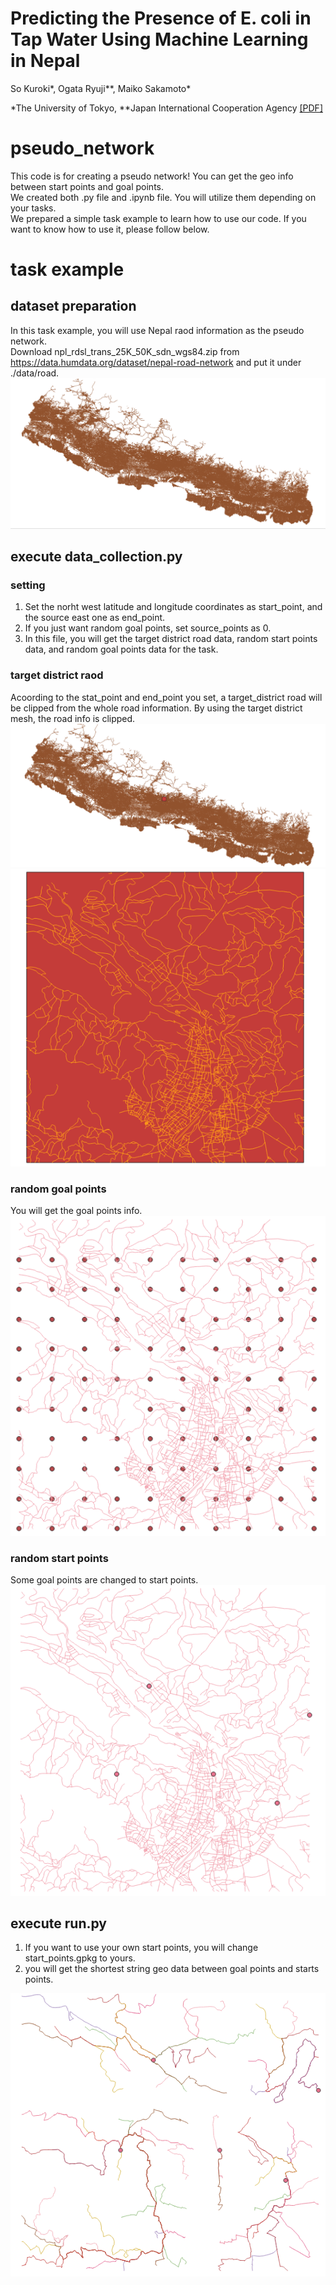 # Predicting the Presence of E. coli in Tap Water Using Machine Learning in Nepal

So Kuroki*, Ogata Ryuji**, Maiko Sakamoto*

*The University of Tokyo, **Japan International Cooperation Agency
[[PDF]](https://onlinelibrary.wiley.com/doi/epdf/10.1111/wej.12844)

# pseudo_network
This code is for creating a pseudo network! You can get the geo info between start points and goal points.  
We created both .py file and .ipynb file. You will utilize them depending on your tasks.  
We prepared a simple task example to learn how to use our code. If you want to know how to use it, please follow below.  


# task example
## dataset preparation
In this task example, you will use Nepal raod information as the pseudo network.  
Download npl_rdsl_trans_25K_50K_sdn_wgs84.zip from https://data.humdata.org/dataset/nepal-road-network and put it under ./data/road.  
![画像](/assets/road.png)

## execute data_collection.py
### setting
1. Set the norht west latitude and longitude coordinates as start_point, and the source east one as end_point.  
2. If you just want random goal points, set source_points as 0.  
3. In this file, you will get the target district road data, random start points data, and random goal points data for the task.

### target district raod
Acoording to the stat_point and end_point you set, a target_district road will be clipped from the whole road information.
By using the target district mesh, the road info is clipped.
![画像](/assets/tar_road.png)
![画像](/assets/tar_road_dis.png)

### random goal points
You will get the goal points info.  
![画像](/assets/goal_points.png)

### random start points
Some goal points are changed to start points.  
![画像](/assets/start_points.png)


## execute run.py
1. If you want to use your own start points, you will change start_points.gpkg to yours.  
2. you will get the shortest string geo data between goal points and starts points.  

![画像](/assets/pseudo_network.png)

